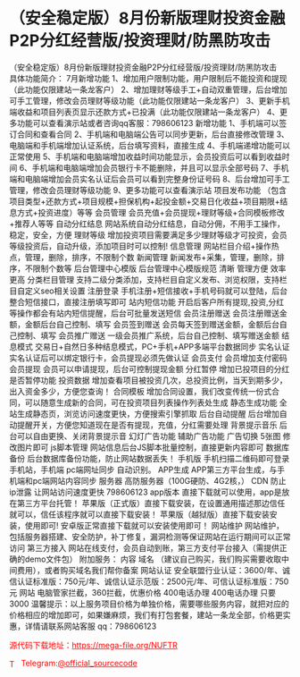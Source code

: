 # （安全稳定版）8月份新版理财投资金融P2P分红经营版/投资理财/防黑防攻击

（安全稳定版）8月份新版理财投资金融P2P分红经营版/投资理财/防黑防攻击<br>具体功能简介：    7月新增功能  1、增加用户限制功能，用户限制后不能投资和提现（此功能仅限建站一条龙客户）    2、增加理财等级手工+自动双重管理，后台增加可手工管理，修改会员理财等级功能（此功能仅限建站一条龙客户）    3、更新手机端收益和项目列表页显示还款方式+已投满（此功能仅限建站一条龙客户）    4、更多功能可以查看演示站或者咨询qq客服：798606123    新增功能  1、手机端可以签订合同和查看合同    2、手机端和电脑端公告可以同步更新，后台直接修改管理    3、电脑端和手机端增加认证系统，后台填写资料，直接生成    4、手机端递增功能可以正常使用    5、手机端和电脑端增加收益时间功能显示，会员投资后可以看到收益时间    6、手机端和电脑端增加会员银行卡不能删除，并且可以显示全部号码    7、手机端和电脑端增加会员实名认证后会员可以看到完整身份证号码    8、后台增加可手工管理，修改会员理财等级功能    9、更多功能可以查看演示站    项目发布功能  （包含项目类型+还款方式+项目规模+担保机构+起投金额+交易日化收益+项目期限+结息方式+投资进度）等等    会员管理  会员充值+会员提现+理财等级+合同模板修改+推荐人等等    自动分红结息  网站系统自动分红结息，自动分佣，不用手工操作，稳定，安全，方便    理财等级  增加投资项目需要满足多少理财等级才可投资，会员等级投资后，自动升级，添加项目时可以控制!    信息管理  网站栏目介绍+操作热点，管理，删除，排序，不限制个数    新闻管理  新闻发布+采集，管理，删除，排序，不限制个数等    后台管理中心模版  后台管理中心模版规范 清晰 管理方便  效率更高    分类栏目管理  支持二级分类添加，支持栏目自定义发布、浏览权限，支持栏目自定义seo相关设置    注册登录  手机注册+短信接收+手机号码就可以登陆，后台整合短信接口，直接注册填写即可    站内短信功能  开启后客户所有提现,投资,分红等操作都会有站内短信提醒，后台可批量发送短信    会员注册赠送  会员注册赠送金额，金额后台自己控制、填写    会员签到赠送  会员每天签到赠送金额，金额后台自己控制、填写    会员推广赠送  一级会员推广系统，后台自己控制、填写赠送金额    结息模式  交易日+自然日多种结息模式，PC+手机+APP多端平台数据同步    实名认证  实名认证后可以绑定银行卡，会员提现必须先做认证    会员支付  会员增加支付密码    会员提现  会员可以申请提现，后台可控制提现金额    分红暂停  增加已投项目的分红是否暂停功能    投资数据  增加查看项目被投资几次，总投资比例，当天到期多少，出入资金多少，方便您查询！    合同模板  增加合同设置，我们改变传统一份式合同，可以随意生成新的合同，可在投资项目列表操作列表处生成    静态生成功能  全站生成静态页，浏览访问速度更快，方便搜索引擎抓取    后台自动提醒  后台增加自动提醒开关，方便您知道现在是否有提现，充值，分红需要处理    背景提示音乐  后台可以自由更换、关闭背景提示音    幻灯广告功能  辅助广告功能 广告切换 5张图 修改图片即可    js脚本管理  网站信息后台JS脚本批量控制，直接更新内容即可    数据库备份  后台数据库备份功能，防止网站数据丢失！    手机版  手机扫描二维码即可登录手机站，手机端  pc端网址同步 自动识别。    APP生成  APP第三方平台生成，与手机端和pc端网站内容同步    服务器  高防服务器（100G硬防、4G2核，）    CDN  防止ip泄露  让网站访问速度更快  798606123    app版本  直接下载就可以使用，app是放在第三方平台托管！    苹果版（正式版）直接下载安装，在设置通用描述那边信任就可以，信任该程序就可以直接下载安装！    苹果版（越狱版）直接下载安装安装，使用即可!    安卓版正常直接下载就可以安装使用即可！    网站维护  网站维护，包括服务器搭建、安全防护，补丁修复，漏洞检测等保证网站在运行期间可以正常访问    第三方接入  网站在线支付，会员自动到账，第三方支付平台接入（需提供正确的demo文件包）    附加服务：  内容    域名  （建议自己购买，我们购买需要收取中间费用），或者购买域名我们帮你备案    网站认证  安全联盟行业认证：3600/年、诚信认证标准版：750元/年、诚信认证示范版：2500元/年、可信认证标准版：750元    网站  电脑管家拦截，360拦截，优惠价格    400电话办理  400电话办理  只要3000    温馨提示：以上服务项目价格为单独价格，需要哪些服务内容，就把对应的价格相应的增加即可，如果嫌麻烦，我们有打包套餐，建站一条龙全部，价格更实惠，详情请联系网站客服  qq：798606123 <br>


<p style="color: red;">源代码下载地址：<a href="https://mega-file.org/NUFTR" style="color: red;">https://mega-file.org/NUFTR</a></p><p style="color: red;"><img src="https://cdn-icons-png.flaticon.com/512/2111/2111646.png" alt="Telegram Icon" style="width: 16px; vertical-align: middle; margin-right: 5px;">Telegram:<a href="https://t.me/official_sourcecode" style="color: red;">@official_sourcecode</a></p>